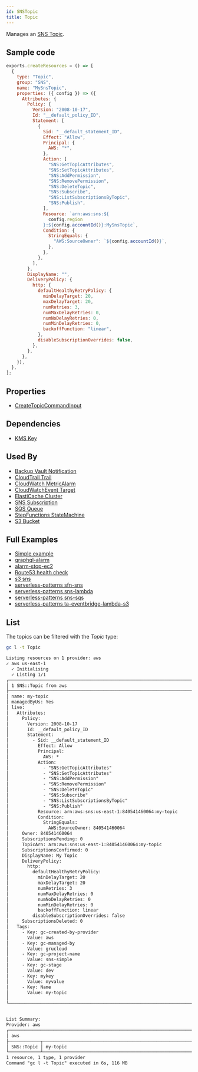 ```yaml
---
id: SNSTopic
title: Topic
---
```


Manages an [SNS Topic](https://console.aws.amazon.com/sns/v3/home?#/).

## Sample code

```js
exports.createResources = () => [
  {
    type: "Topic",
    group: "SNS",
    name: "MySnsTopic",
    properties: ({ config }) => ({
      Attributes: {
        Policy: {
          Version: "2008-10-17",
          Id: "__default_policy_ID",
          Statement: [
            {
              Sid: "__default_statement_ID",
              Effect: "Allow",
              Principal: {
                AWS: "*",
              },
              Action: [
                "SNS:GetTopicAttributes",
                "SNS:SetTopicAttributes",
                "SNS:AddPermission",
                "SNS:RemovePermission",
                "SNS:DeleteTopic",
                "SNS:Subscribe",
                "SNS:ListSubscriptionsByTopic",
                "SNS:Publish",
              ],
              Resource: `arn:aws:sns:${
                config.region
              }:${config.accountId()}:MySnsTopic`,
              Condition: {
                StringEquals: {
                  "AWS:SourceOwner": `${config.accountId()}`,
                },
              },
            },
          ],
        },
        DisplayName: "",
        DeliveryPolicy: {
          http: {
            defaultHealthyRetryPolicy: {
              minDelayTarget: 20,
              maxDelayTarget: 20,
              numRetries: 3,
              numMaxDelayRetries: 0,
              numNoDelayRetries: 0,
              numMinDelayRetries: 0,
              backoffFunction: "linear",
            },
            disableSubscriptionOverrides: false,
          },
        },
      },
    }),
  },
];
```

## Properties

- [CreateTopicCommandInput](https://docs.aws.amazon.com/AWSJavaScriptSDK/v3/latest/clients/client-sns/interfaces/createtopiccommandinput.html)

## Dependencies

- [KMS Key](../KMS/Key.md)

## Used By

- [Backup Vault Notification](../Backup/VaultNotification.md)
- [CloudTrail Trail](../CloudTrail/Trail.md)
- [CloudWatch MetricAlarm](../CloudWatch/MetricAlarm.md)
- [CloudWatchEvent Target](../CloudWatchEvents/Target.md)
- [ElastiCache Cluster](../ElastiCache/Cluster.md)
- [SNS Subscription](./Subscription.md)
- [SQS Queue](../SQS/Queue.md)
- [StepFunctions StateMachine](../StepFunctions/StateMachine.md)
- [S3 Bucket](../S3/Bucket.md)

## Full Examples

- [Simple example](https://github.com/grucloud/grucloud/tree/main/examples/aws/SNS/sns-simple)
- [graphql-alarm](https://github.com/grucloud/grucloud/tree/main/examples/aws/AppSync/graphql-alarm)
- [alarm-stop-ec2](https://github.com/grucloud/grucloud/tree/main/examples/aws/CloudWatch/alarm-stop-ec2)
- [Route53 health check](https://github.com/grucloud/grucloud/tree/main/examples/aws/Route53/health-check)
- [s3 sns](https://github.com/grucloud/grucloud/tree/main/examples/aws/S3/s3-sns)
- [serverless-patterns sfn-sns](https://github.com/grucloud/grucloud/tree/main/examples/aws/serverless-patterns/sfn-sns)
- [serverless-patterns sns-lambda](https://github.com/grucloud/grucloud/tree/main/examples/aws/serverless-patterns/sns-lambda)
- [serverless-patterns sns-sqs](https://github.com/grucloud/grucloud/tree/main/examples/aws/serverless-patterns/sns-sqs)
- [serverless-patterns ta-eventbridge-lambda-s3](https://github.com/grucloud/grucloud/tree/main/examples/aws/serverless-patterns/ta-eventbridge-lambda-s3)

## List

The topics can be filtered with the _Topic_ type:

```sh
gc l -t Topic
```

```txt
Listing resources on 1 provider: aws
✓ aws us-east-1
  ✓ Initialising
  ✓ Listing 1/1
┌───────────────────────────────────────────────────────────────────────────────────────────────┐
│ 1 SNS::Topic from aws                                                                         │
├───────────────────────────────────────────────────────────────────────────────────────────────┤
│ name: my-topic                                                                                │
│ managedByUs: Yes                                                                              │
│ live:                                                                                         │
│   Attributes:                                                                                 │
│     Policy:                                                                                   │
│       Version: 2008-10-17                                                                     │
│       Id: __default_policy_ID                                                                 │
│       Statement:                                                                              │
│         - Sid: __default_statement_ID                                                         │
│           Effect: Allow                                                                       │
│           Principal:                                                                          │
│             AWS: *                                                                            │
│           Action:                                                                             │
│             - "SNS:GetTopicAttributes"                                                        │
│             - "SNS:SetTopicAttributes"                                                        │
│             - "SNS:AddPermission"                                                             │
│             - "SNS:RemovePermission"                                                          │
│             - "SNS:DeleteTopic"                                                               │
│             - "SNS:Subscribe"                                                                 │
│             - "SNS:ListSubscriptionsByTopic"                                                  │
│             - "SNS:Publish"                                                                   │
│           Resource: arn:aws:sns:us-east-1:840541460064:my-topic                               │
│           Condition:                                                                          │
│             StringEquals:                                                                     │
│               AWS:SourceOwner: 840541460064                                                   │
│     Owner: 840541460064                                                                       │
│     SubscriptionsPending: 0                                                                   │
│     TopicArn: arn:aws:sns:us-east-1:840541460064:my-topic                                     │
│     SubscriptionsConfirmed: 0                                                                 │
│     DisplayName: My Topic                                                                     │
│     DeliveryPolicy:                                                                           │
│       http:                                                                                   │
│         defaultHealthyRetryPolicy:                                                            │
│           minDelayTarget: 20                                                                  │
│           maxDelayTarget: 20                                                                  │
│           numRetries: 3                                                                       │
│           numMaxDelayRetries: 0                                                               │
│           numNoDelayRetries: 0                                                                │
│           numMinDelayRetries: 0                                                               │
│           backoffFunction: linear                                                             │
│         disableSubscriptionOverrides: false                                                   │
│     SubscriptionsDeleted: 0                                                                   │
│   Tags:                                                                                       │
│     - Key: gc-created-by-provider                                                             │
│       Value: aws                                                                              │
│     - Key: gc-managed-by                                                                      │
│       Value: grucloud                                                                         │
│     - Key: gc-project-name                                                                    │
│       Value: sns-simple                                                                       │
│     - Key: gc-stage                                                                           │
│       Value: dev                                                                              │
│     - Key: mykey                                                                              │
│       Value: myvalue                                                                          │
│     - Key: Name                                                                               │
│       Value: my-topic                                                                         │
│                                                                                               │
└───────────────────────────────────────────────────────────────────────────────────────────────┘


List Summary:
Provider: aws
┌──────────────────────────────────────────────────────────────────────────────────────────────┐
│ aws                                                                                          │
├────────────┬─────────────────────────────────────────────────────────────────────────────────┤
│ SNS::Topic │ my-topic                                                                        │
└────────────┴─────────────────────────────────────────────────────────────────────────────────┘
1 resource, 1 type, 1 provider
Command "gc l -t Topic" executed in 6s, 116 MB
```
